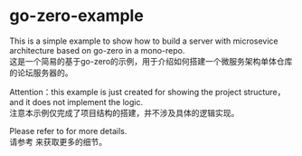 # go-zero-example
This is a simple example to show how to build a server with microsevice architecture based on go-zero in a mono-repo.\
这是一个简易的基于go-zero的示例，用于介绍如何搭建一个微服务架构单体仓库的论坛服务器的。

Attention：this example is just created for showing the project structure，and it does not implement the logic.\
注意本示例仅完成了项目结构的搭建，并不涉及具体的逻辑实现。

Please refer to  for more details.\
请参考 来获取更多的细节。